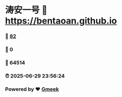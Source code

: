 # 涛安一号 :link: https://bentaoan.github.io 
### :page_facing_up: [82](https://bentaoan.github.io/tag.html) 
### :speech_balloon: 0 
### :hibiscus: 64514 
### :alarm_clock: 2025-06-29 23:56:24 
### Powered by :heart: [Gmeek](https://github.com/Meekdai/Gmeek)
